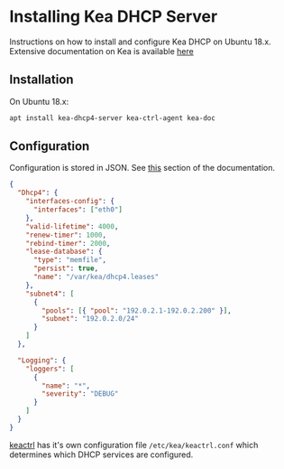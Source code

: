 # Installing Kea DHCP Server

Instructions on how to install and configure Kea DHCP on Ubuntu 18.x. Extensive documentation on Kea is available [here](https://ftp.isc.org/isc/kea/cur/doc/kea-guide.html)

## Installation

On Ubuntu 18.x:

```bash
apt install kea-dhcp4-server kea-ctrl-agent kea-doc
```

## Configuration

Configuration is stored in JSON. See [this](https://ftp.isc.org/isc/kea/cur/doc/kea-guide.html#idm45914470877152) section of the documentation.

```json
{
  "Dhcp4": {
    "interfaces-config": {
      "interfaces": ["eth0"]
    },
    "valid-lifetime": 4000,
    "renew-timer": 1000,
    "rebind-timer": 2000,
    "lease-database": {
      "type": "memfile",
      "persist": true,
      "name": "/var/kea/dhcp4.leases"
    },
    "subnet4": [
      {
        "pools": [{ "pool": "192.0.2.1-192.0.2.200" }],
        "subnet": "192.0.2.0/24"
      }
    ]
  },

  "Logging": {
    "loggers": [
      {
        "name": "*",
        "severity": "DEBUG"
      }
    ]
  }
}
```

[keactrl](https://ftp.isc.org/isc/kea/cur/doc/kea-guide.html#keactrl-overview) has it's own configuration file `/etc/kea/keactrl.conf` which determines which DHCP services are configured.
